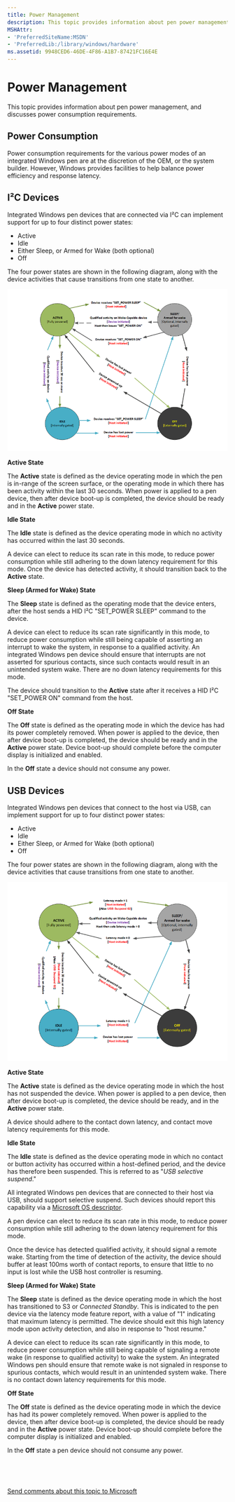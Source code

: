 ```yaml
---
title: Power Management
description: This topic provides information about pen power management, and discusses power consumption requirements.
MSHAttr:
- 'PreferredSiteName:MSDN'
- 'PreferredLib:/library/windows/hardware'
ms.assetid: 9948CED6-46DE-4F86-A1B7-87421FC16E4E
---
```


# Power Management


This topic provides information about pen power management, and discusses power consumption requirements.

## Power Consumption


Power consumption requirements for the various power modes of an integrated Windows pen are at the discretion of the OEM, or the system builder. However, Windows provides facilities to help balance power efficiency and response latency.

## <a href="" id="i2c-devices"></a>I²C Devices


Integrated Windows pen devices that are connected via I²C can implement support for up to four distinct power states:

-   Active
-   Idle
-   Either Sleep, or Armed for Wake (both optional)
-   Off

The four power states are shown in the following diagram, along with the device activities that cause transitions from one state to another.

![diagram of the four power states for a windows pen device connected via i2c. diagram also shows the device activities that cause transitions between states.](images/pen-i2c-pwrstates.png)

**Active State**

The **Active** state is defined as the device operating mode in which the pen is in-range of the screen surface, or the operating mode in which there has been activity within the last 30 seconds. When power is applied to a pen device, then after device boot-up is completed, the device should be ready and in the **Active** power state.

**Idle State**

The **Idle** state is defined as the device operating mode in which no activity has occurred within the last 30 seconds.

A device can elect to reduce its scan rate in this mode, to reduce power consumption while still adhering to the down latency requirement for this mode. Once the device has detected activity, it should transition back to the **Active** state.

**Sleep (Armed for Wake) State**

The **Sleep** state is defined as the operating mode that the device enters, after the host sends a HID I²C "SET\_POWER SLEEP" command to the device.

A device can elect to reduce its scan rate significantly in this mode, to reduce power consumption while still being capable of asserting an interrupt to wake the system, in response to a qualified activity. An integrated Windows pen device should ensure that interrupts are not asserted for spurious contacts, since such contacts would result in an unintended system wake. There are no down latency requirements for this mode.

The device should transition to the **Active** state after it receives a HID I²C "SET\_POWER ON" command from the host.

**Off State**

The **Off** state is defined as the operating mode in which the device has had its power completely removed. When power is applied to the device, then after device boot-up is completed, the device should be ready and in the **Active** power state. Device boot-up should complete before the computer display is initialized and enabled.

In the **Off** state a device should not consume any power.

## USB Devices


Integrated Windows pen devices that connect to the host via USB, can implement support for up to four distinct power states:

-   Active
-   Idle
-   Either Sleep, or Armed for Wake (both optional)
-   Off

The four power states are shown in the following diagram, along with the device activities that cause transitions from one state to another.

![diagram of the four power states for a windows pen device connected via usb. diagram also shows the device activities that cause transitions between states.](images/pen-usb-pwrstates.png)

**Active State**

The **Active** state is defined as the device operating mode in which the host has not suspended the device. When power is applied to a pen device, then after device boot-up is completed, the device should be ready, and in the **Active** power state.

A device should adhere to the contact down latency, and contact move latency requirements for this mode.

**Idle State**

The **Idle** state is defined as the device operating mode in which no contact or button activity has occurred within a host-defined period, and the device has therefore been suspended. This is referred to as "*USB selective suspend*."

All integrated Windows pen devices that are connected to their host via USB, should support selective suspend. Such devices should report this capability via a [Microsoft OS descriptor](https://msdn.microsoft.com/library/windows/hardware/gg463179).

A pen device can elect to reduce its scan rate in this mode, to reduce power consumption while still adhering to the down latency requirement for this mode.

Once the device has detected qualified activity, it should signal a remote wake. Starting from the time of detection of the activity, the device should buffer at least 100ms worth of contact reports, to ensure that little to no input is lost while the USB host controller is resuming.

**Sleep (Armed for Wake) State**

The **Sleep** state is defined as the device operating mode in which the host has transitioned to S3 or *Connected Standby*. This is indicated to the pen device via the latency mode feature report, with a value of "1" indicating that maximum latency is permitted. The device should exit this high latency mode upon activity detection, and also in response to "host resume."

A device can elect to reduce its scan rate significantly in this mode, to reduce power consumption while still being capable of signaling a remote wake (in response to qualified activity) to wake the system. An integrated Windows pen should ensure that remote wake is not signaled in response to spurious contacts, which would result in an unintended system wake. There is no contact down latency requirements for this mode.

**Off State**

The **Off** state is defined as the device operating mode in which the device has had its power completely removed. When power is applied to the device, then after device boot-up is completed, the device should be ready and in the **Active** power state. Device boot-up should complete before the computer display is initialized and enabled.

In the **Off** state a pen device should not consume any power.

 

 

[Send comments about this topic to Microsoft](mailto:wsddocfb@microsoft.com?subject=Documentation%20feedback%20%5Bp_WEG_Hardware\p_weg_hardware%5D:%20Power%20Management%20%20RELEASE:%20%285/9/2016%29&body=%0A%0APRIVACY%20STATEMENT%0A%0AWe%20use%20your%20feedback%20to%20improve%20the%20documentation.%20We%20don't%20use%20your%20email%20address%20for%20any%20other%20purpose,%20and%20we'll%20remove%20your%20email%20address%20from%20our%20system%20after%20the%20issue%20that%20you're%20reporting%20is%20fixed.%20While%20we're%20working%20to%20fix%20this%20issue,%20we%20might%20send%20you%20an%20email%20message%20to%20ask%20for%20more%20info.%20Later,%20we%20might%20also%20send%20you%20an%20email%20message%20to%20let%20you%20know%20that%20we've%20addressed%20your%20feedback.%0A%0AFor%20more%20info%20about%20Microsoft's%20privacy%20policy,%20see%20http://privacy.microsoft.com/default.aspx. "Send comments about this topic to Microsoft")




